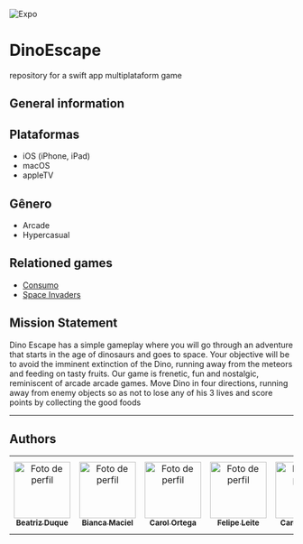 ![Expo](https://user-images.githubusercontent.com/53840501/161124596-09640c6d-6c8e-4fe2-a642-cfb71fa5e99d.png)

# DinoEscape
repository for a swift app multiplataform game

## General information
## Plataformas
- iOS (iPhone, iPad) 
- macOS
- appleTV

## Gênero
- Arcade 
- Hypercasual 

## Relationed games
- [Consumo](https://www.youtube.com/watch?v=nE5xco2qhBg)
- [Space Invaders](https://www.youtube.com/watch?v=MU4psw3ccUI)

## Mission Statement
Dino Escape has a simple gameplay where you will go through an adventure that starts in the age of dinosaurs and goes to space. Your objective will be to avoid the imminent extinction of the Dino, running away from the meteors and feeding on tasty fruits.
Our game is frenetic, fun and nostalgic, reminiscent of arcade arcade games. Move Dino in four directions, running away from enemy objects so as not to lose any of his 3 lives and score points by collecting the good foods

***
## Authors
 <table>
   <tr>
     <td align="center">
       <a href="https://github.com/biaduque">
         <img src="https://avatars.githubusercontent.com/u/53840501?v=4" height="auto" width="100" style="corner-radius:50%" alt="Foto de perfil"/<br>
         <sub>
           <b> Beatriz Duque </b>
         </sub>
       </a>
     </td>
     <td align="center">
       <a href="https://github.com/BiancaMMatos">
         <img src="https://avatars.githubusercontent.com/u/61274369?v=4" height="auto" width="100" style="corner-radius:50%" alt="Foto de perfil"/<br>
         <sub>
           <b> Bianca Maciel </b>
         </sub>
       </a>
     </td>
          <td align="center">
       <a href="https://github.com/cahhortega">
         <img src="https://avatars.githubusercontent.com/u/70045652?v=4" height="auto" width="100" style="corner-radius:50%" alt="Foto de perfil"/<br>
         <sub>
           <b> Carol Ortega </b>
         </sub>
       </a>
     </td>
     <td align="center">
       <a href="https://github.com/Felipele17">
         <img src="https://avatars.githubusercontent.com/u/80929408?v=4" height="auto" width="100" style="corner-radius:50%" alt="Foto de perfil"/<br>
         <sub>
           <b> Felipe Leite </b>
         </sub>
       </a>
     </td>
     <td align="center">
       <a href="https://github.com/cahhortega">
         <img src="https://avatars.githubusercontent.com/u/70045652?v=4" height="auto" width="100" style="corner-radius:50%" alt="Foto de perfil"/<br>
         <sub>
           <b> Carol Ortega </b>
         </sub>
       </a>
     </td>
     <td align="center">
       <a href="https://github.com/Letchern">
         <img src="https://avatars.githubusercontent.com/u/82522847?v=4" height="auto" width="100" style="corner-radius:50%" alt="Foto de perfil"/<br>
         <sub>
           <b> Leticia Chern </b>
         </sub>
       </a>
     </td>
     <td align="center">
       <a href="https://github.com/Lugaba">
         <img src="https://avatars.githubusercontent.com/u/49925583?v=4" height="auto" width="100" style="corner-radius:50%" alt="Foto de perfil"/<br>
         <sub>
           <b> Luca Hummel </b>
         </sub>
       </a>
     </td>
     <td align="center">
       <a href="https://github.com/raphaelalkamim">
         <img src="https://avatars.githubusercontent.com/u/83611337?v=4" height="auto" width="100" style="corner-radius:50%" alt="Foto de perfil"/<br>
         <sub>
           <b> Rapha Alkamim </b>
         </sub>
       </a>
     </td>
     <td align="center">
       <a href="https://github.com/thallissousa">
         <img src="https://avatars.githubusercontent.com/u/77726310?v=4" height="auto" width="100" style="corner-radius:50%" alt="Foto de perfil"/<br>
         <sub>
           <b> Thallis Sousa </b>
         </sub>
       </a>
     </td>
    </tr>
 </table>
